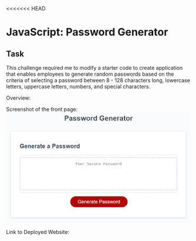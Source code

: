 <<<<<<< HEAD
# JavaScript: Password Generator

##  Task

This challenge required me to modify a starter code to create application that enables employees to generate random passwords based on the criteria of selecting a password between 8 - 128 characters long, lowercase letters, uppercase letters, numbers, and special characters.

Overview:

  Screenshot of the front page:
    ![Photo of the Front Page of Horiseaon](./Assets/03-javascript-homework-demo.png)

  Link to Deployed Website:
  

  
